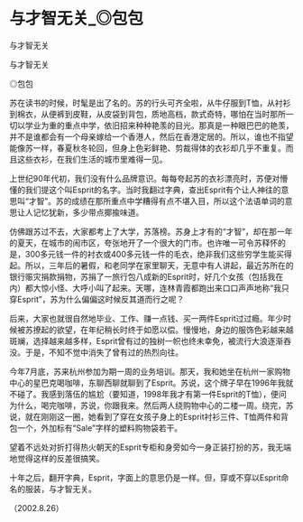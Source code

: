 # 与才智无关_◎包包

与才智无关

与才智无关

◎包包

苏在读书的时候，时髦是出了名的。苏的行头可齐全啦，从牛仔服到T恤，从衬衫到棉衣，从便裤到皮鞋，从皮袋到背包，质地高档，款式奇特，哪怕在当时那所一切以学业为重的重点中学，依旧招来种种艳羡的目光。那真是一种眼巴巴的艳羡，并不是谁都会有一个母亲嫁给一个香港人，然后在香港定居的。所以，谁也不指望能像苏一样，春夏秋冬轮回，但身上色彩鲜艳、剪裁得体的衣衫却几乎不重复。而且这些衣衫，在我们生活的城市里难得一见。

上世纪90年代初，我们没有什么品牌意识。每每夸起苏的衣衫漂亮时，苏便对懵懂的我们提这个叫Esprit的名字。当时我翻过字典，查出Esprit有个让人神往的意思叫“才智”。苏的成绩在那所重点中学糟得有点不堪入目，所以这个法语单词的意思让人记忆犹新，多少带点揶揄味道。

仿佛跟苏过不去，大家都考上了大学，苏落榜。苏身上才有的“才智”，却在那一年的夏天，在城市的闹市区，夸张地开了一个很大的门市。也许唯一可令苏释怀的是，300多元钱一件的衬衣或400多元钱一件的毛衣，绝非我们这些穷学生能买得起。所以，三年后的暑假，和老同学在家里聊天，无意中有人讲起，最近苏所在的银行赈灾捐款捐物，苏捐了一旅行包八成新的Esprit时，好几个女孩（包括我在内）都大惊小怪、大呼小叫了起来。天哪，连林青霞都跑出来口口声声地称“我只穿Esprit”，苏为什么偏偏这时候反其道而行之呢？

后来，大家也就很自然地毕业、工作、赚一点钱、买一两件Esprit过过瘾。年少时候被苏撩起的欲望，在年纪稍长时终于如愿以偿。慢慢地，身边的服饰色彩越来越斑斓，选择越来越多样，Esprit曾有过的独树一帜也终未幸免，被流行大浪逐渐吞没。于是，不知不觉中消失了曾有过的热烈向往。

今年7月底，苏来杭州参加为期一周的业务培训。那天，我和她坐在杭州一家购物中心的星巴克喝咖啡，东聊西聊就聊到了Esprit。苏说，这个牌子早在1996年我就不碰了。我感到落伍的尴尬（要知道，1998年我才有第一件Esprit的T恤），便问为什么，喝完咖啡，苏说，你跟我来。然后两人绕购物中心的二楼一周。绕完，苏说，就在刚刚这一圈，她看到了穿在女孩子身上的Esprit衬衫三件、T恤两件和背包一个，外加标有“Sale”字样的塑料购物袋若干。

望着不远处对折打得热火朝天的Esprit专柜和身旁如今一身正装打扮的苏，我无端地觉得这样的反差很搞笑。

十年之后，翻开字典，Esprit，字面上的意思仍是一样。但，穿或不穿以Esprit命名的服装，与才智无关。

（2002.8.26）